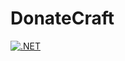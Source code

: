 # DonateCraft
[![.NET](https://github.com/DP94/DonateCraft/actions/workflows/dotnet.yml/badge.svg)](https://github.com/DP94/DonateCraft/actions/workflows/dotnet.yml)
